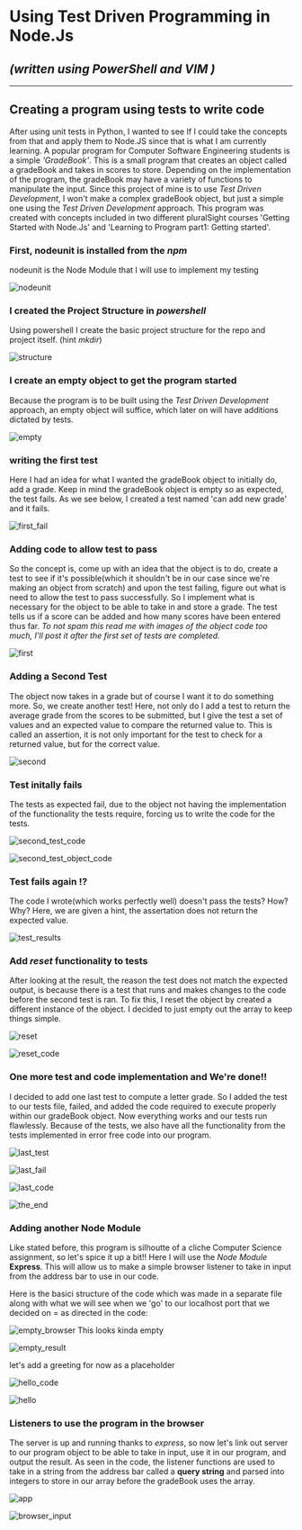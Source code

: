 
# Using Test Driven Programming in Node.Js
*(written using **PowerShell** and **VIM** )*
---
---

## Creating a program using tests to write code
After using unit tests in Python, I wanted to see If I could take the concepts from that and apply them to Node.JS since that is what I am currently learning.
A popular program for Computer Software Engineering students is a simple *'GradeBook'*. This is a small program that creates an object called a gradeBook and takes in scores to store. Depending on the implementation of the program, the gradeBook may have a variety of functions to manipulate the input. 
Since this project of mine is to use *Test Driven Development*, I won't make a complex gradeBook object, but just a simple one using the *Test Driven Development* approach.
This program was created with concepts included in two different pluralSight courses 'Getting Started with Node.Js' and 'Learning to Program part1: Getting started'.

### First, **nodeunit** is installed from the *npm* 
nodeunit is the Node Module that I will use to implement my testing

![nodeunit](https://github.com/r0meroh/unit_testing_with_NodeJs/blob/master/node_practice/gradeBook_images/install_nodeUnit.PNG)


### I created the **Project Structure** in *powershell*
Using powershell I create the basic project structure for the repo and project itself. (hint *mkdir*)


![structure](https://github.com/r0meroh/unit_testing_with_NodeJs/blob/master/node_practice/gradeBook_images/making_project_structure.PNG)

### I create an empty object to get the program started
Because the program is to be built using the *Test Driven Development* approach, an empty object will suffice, which later on will have additions dictated by tests.

![empty](https://github.com/r0meroh/unit_testing_with_NodeJs/blob/master/node_practice/gradeBook_images/empty_initial_object.PNG)

### writing the first test
Here I had an idea for what I wanted the gradeBook object to initially do, add a grade. Keep in mind the gradeBook object is empty so as expected, the test fails. As we see below, I created a test named 'can add new grade' and it fails.

![first_fail](https://github.com/r0meroh/unit_testing_with_NodeJs/blob/master/node_practice/gradeBook_images/fail_on_purpose_two.PNG)

### Adding code to allow test to pass
So the concept is, come up with an idea that the object is to do, create a test to see if it's possible(which it shouldn't be in our case since we're making an object from scratch) and upon the test failing, figure out what is need to allow the test to pass successfully. 
So I implement what is necessary for the object to be able to take in and store a grade. The test tells us if a score can be added and how many scores have been entered thus far.
*To not spam this read me with images of the object code too much, I'll post it after the first set of tests are completed.*


![first](https://github.com/r0meroh/unit_testing_with_NodeJs/blob/master/node_practice/gradeBook_images/test_successful_after_first_change.PNG)

### Adding a Second Test
The object now takes in a grade but of course I want it to do something more. So, we create another test! Here, not only do I add a test to return the average grade from the scores to be submitted, but I give the test a set of values and an expected value to compare the returned value to. This is called an assertion, it is not only important for the test to check for a returned value, but for the correct value.


![second](https://github.com/r0meroh/unit_testing_with_NodeJs/blob/master/node_practice/gradeBook_images/add_second_test.PNG)


### Test initally fails
The tests as expected fail, due to the object not having the implementation of the functionality the tests require, forcing us to write the code for the tests.

![second_test_code](https://github.com/r0meroh/unit_testing_with_NodeJs/blob/master/node_practice/gradeBook_images/second_set_test_fails.PNG)


![second_test_object_code](https://github.com/r0meroh/unit_testing_with_NodeJs/blob/master/node_practice/gradeBook_images/second_set_code.PNG)

### Test fails again !?
The code I wrote(which works perfectly well) doesn't pass the tests? How? Why? Here, we are given a hint, the assertation does not return the expected value.

![test_results](https://github.com/r0meroh/unit_testing_with_NodeJs/blob/master/node_practice/gradeBook_images/second_set_passes_assertion_fails.PNG)

### Add *reset* functionality to tests
After looking at the result, the reason the test does not match the expected output, is because there is a test that runs and makes changes to the code before the second test is ran. 
To fix this, I reset the object by created a different instance of the object. I decided to just empty out the array to keep things simple.

![reset](https://github.com/r0meroh/unit_testing_with_NodeJs/blob/master/node_practice/gradeBook_images/add_reset_tests.PNG)

![reset_code](https://github.com/r0meroh/unit_testing_with_NodeJs/blob/master/node_practice/gradeBook_images/add_reset_function.PNG)


### One more test and code implementation and We're done!!
I decided to add one last test to compute a letter grade. So I added the test to our tests file, failed, and added the code required to execute properly within our gradeBook object.
Now everything works and our tests run flawlessly. Because of the tests, we also have all the functionality from the tests implemented in error free code into our program.

![last_test](https://github.com/r0meroh/unit_testing_with_NodeJs/blob/master/node_practice/gradeBook_images/create_third_test.PNG)

![last_fail](https://github.com/r0meroh/unit_testing_with_NodeJs/blob/master/node_practice/gradeBook_images/thid_test_fail.PNG)

![last_code](https://github.com/r0meroh/unit_testing_with_NodeJs/blob/master/node_practice/gradeBook_images/letter_grade_code.PNG)

![the_end](https://github.com/r0meroh/unit_testing_with_NodeJs/blob/master/node_practice/gradeBook_images/letter_grade_success.PNG)


### Adding another Node Module
Like stated before, this program is silhoutte of a cliche Computer Science assignment, so let's spice it up a bit!! 
Here I will use the *Node Module* **Express**.
This will allow us to make a simple browser listener to take in input from the address bar to use in our code.

Here is the basici structure of the code which was made in a separate file along with what we will see when we 'go' to our localhost port that we decided on = as directed in the code:

![empty_browser](https://github.com/r0meroh/unit_testing_with_NodeJs/blob/master/node_practice/gradeBook_images/empty_server.PNG)
 This looks kinda empty
 
 
![empty_result](https://github.com/r0meroh/unit_testing_with_NodeJs/blob/master/node_practice/gradeBook_images/browser_empty_server.PNG)
 
 
 let's add a greeting for now as a placeholder
 
 ![hello_code](https://github.com/r0meroh/unit_testing_with_NodeJs/blob/master/node_practice/gradeBook_images/hello_gradeBook_code.PNG)
 
 
 ![hello](https://github.com/r0meroh/unit_testing_with_NodeJs/blob/master/node_practice/gradeBook_images/hello_gradeBook.PNG)

### Listeners to use the program in the browser
The server is up and running thanks to *express*, so now let's link out server to our program object to be able to take in input, use it in our program, and output the result. As seen in the code, the listener functions are used to take in a string from the address bar called a **query string** and parsed into integers to store in our array before the gradeBook uses the array.


![app](https://github.com/r0meroh/unit_testing_with_NodeJs/blob/master/node_practice/gradeBook_images/get_grades_from_browser_code.PNG)

![browser_input](https://github.com/r0meroh/unit_testing_with_NodeJs/blob/master/node_practice/gradeBook_images/using_browser_for_running_program.PNG)
